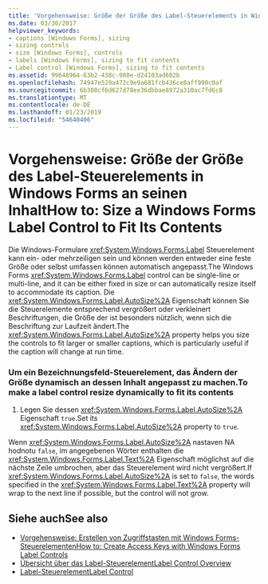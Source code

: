 ```yaml
---
title: 'Vorgehensweise: Größe der Größe des Label-Steuerelements in Windows Forms an seinen Inhalt'
ms.date: 03/30/2017
helpviewer_keywords:
- captions [Windows Forms], sizing
- sizing controls
- size [Windows Forms], controls
- labels [Windows Forms], sizing to fit contents
- Label control [Windows Forms], sizing to fit contents
ms.assetid: 99648964-63b2-438c-980e-d24103ad602b
ms.openlocfilehash: 74947e529a472c9e9a681fcb436ce8aff990c0af
ms.sourcegitcommit: 6b308cf6d627d78ee36dbbae8972a310ac7fd6c8
ms.translationtype: MT
ms.contentlocale: de-DE
ms.lasthandoff: 01/23/2019
ms.locfileid: "54640406"
---
```

# <a name="how-to-size-a-windows-forms-label-control-to-fit-its-contents"></a><span data-ttu-id="f6147-102">Vorgehensweise: Größe der Größe des Label-Steuerelements in Windows Forms an seinen Inhalt</span><span class="sxs-lookup"><span data-stu-id="f6147-102">How to: Size a Windows Forms Label Control to Fit Its Contents</span></span>
<span data-ttu-id="f6147-103">Die Windows-Formulare <xref:System.Windows.Forms.Label> Steuerelement kann ein- oder mehrzeiligen sein und können werden entweder eine feste Größe oder selbst umfassen können automatisch angepasst.</span><span class="sxs-lookup"><span data-stu-id="f6147-103">The Windows Forms <xref:System.Windows.Forms.Label> control can be single-line or multi-line, and it can be either fixed in size or can automatically resize itself to accommodate its caption.</span></span> <span data-ttu-id="f6147-104">Die <xref:System.Windows.Forms.Label.AutoSize%2A> Eigenschaft können Sie die Steuerelemente entsprechend vergrößert oder verkleinert Beschriftungen, die Größe der ist besonders nützlich, wenn sich die Beschriftung zur Laufzeit ändert.</span><span class="sxs-lookup"><span data-stu-id="f6147-104">The <xref:System.Windows.Forms.Label.AutoSize%2A> property helps you size the controls to fit larger or smaller captions, which is particularly useful if the caption will change at run time.</span></span>  
  
### <a name="to-make-a-label-control-resize-dynamically-to-fit-its-contents"></a><span data-ttu-id="f6147-105">Um ein Bezeichnungsfeld-Steuerelement, das Ändern der Größe dynamisch an dessen Inhalt angepasst zu machen.</span><span class="sxs-lookup"><span data-stu-id="f6147-105">To make a label control resize dynamically to fit its contents</span></span>  
  
1.  <span data-ttu-id="f6147-106">Legen Sie dessen <xref:System.Windows.Forms.Label.AutoSize%2A> Eigenschaft `true`.</span><span class="sxs-lookup"><span data-stu-id="f6147-106">Set its <xref:System.Windows.Forms.Label.AutoSize%2A> property to `true`.</span></span>  
  
 <span data-ttu-id="f6147-107">Wenn <xref:System.Windows.Forms.Label.AutoSize%2A> nastaven NA hodnotu `false`, im angegebenen Wörter enthalten die <xref:System.Windows.Forms.Label.Text%2A> Eigenschaft möglichst auf die nächste Zeile umbrochen, aber das Steuerelement wird nicht vergrößert.</span><span class="sxs-lookup"><span data-stu-id="f6147-107">If <xref:System.Windows.Forms.Label.AutoSize%2A> is set to `false`, the words specified in the <xref:System.Windows.Forms.Label.Text%2A> property will wrap to the next line if possible, but the control will not grow.</span></span>  
  
## <a name="see-also"></a><span data-ttu-id="f6147-108">Siehe auch</span><span class="sxs-lookup"><span data-stu-id="f6147-108">See also</span></span>
- [<span data-ttu-id="f6147-109">Vorgehensweise: Erstellen von Zugriffstasten mit Windows Forms-Steuerelementen</span><span class="sxs-lookup"><span data-stu-id="f6147-109">How to: Create Access Keys with Windows Forms Label Controls</span></span>](../../../../docs/framework/winforms/controls/how-to-create-access-keys-with-windows-forms-label-controls.md)
- [<span data-ttu-id="f6147-110">Übersicht über das Label-Steuerelement</span><span class="sxs-lookup"><span data-stu-id="f6147-110">Label Control Overview</span></span>](../../../../docs/framework/winforms/controls/label-control-overview-windows-forms.md)
- [<span data-ttu-id="f6147-111">Label-Steuerelement</span><span class="sxs-lookup"><span data-stu-id="f6147-111">Label Control</span></span>](../../../../docs/framework/winforms/controls/label-control-windows-forms.md)
